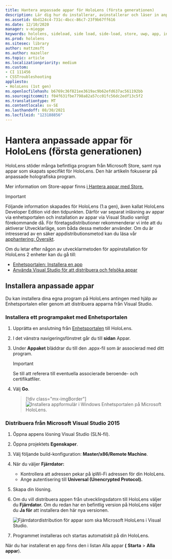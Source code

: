 ```yaml
---
title: Hantera anpassade appar för HoloLens (första generationen)
description: Lär dig hur du installerar, avinstallerar och läser in anpassade holografiska appar på HoloLens-enheter med hjälp av Enhetsportalen och Visual Studio.
ms.assetid: 6bd124c4-731c-4bcc-86c7-23f9b67ff616
ms.date: 12/10/2020
manager: v-miegge
keywords: hololens, sideload, side load, side-load, store, uwp, app, install
ms.prod: hololens
ms.sitesec: library
author: mattzmsft
ms.author: mazeller
ms.topic: article
ms.localizationpriority: medium
ms.custom:
- CI 111456
- CSSTroubleshooting
appliesto:
- HoloLens (1st gen)
ms.openlocfilehash: b6769c36f821ee3619ac9b62efd637ac561192bb
ms.sourcegitcommit: f04f631fbe7798a82a57cc01fc56dc2edf13c5f2
ms.translationtype: MT
ms.contentlocale: sv-SE
ms.lasthandoff: 08/30/2021
ms.locfileid: "123188856"
---
```

# <a name="manage-custom-apps-for-hololens-1st-gen"></a>Hantera anpassade appar för HoloLens (första generationen)

HoloLens stöder många befintliga program från Microsoft Store, samt nya appar som skapats specifikt för HoloLens. Den här artikeln fokuserar på anpassade holografiska program.  

Mer information om Store-appar finns [i Hantera appar med Store.](holographic-store-apps.md)

> [!IMPORTANT]
> Följande information skapades för HoloLens (1:a gen), även kallat HoloLens Developer Edition vid den tidpunkten. Därför var separat inläsning av appar via enhetsportalen och installation av appar via Visual Studio vanligt förekommande då. För företagsdistributioner rekommenderar vi inte att du aktiverar Utvecklarläge, som båda dessa metoder använder. Om du är intresserad av en säker appdistributionsmetod kan du läsa vår [apphantering: Översikt](app-deploy-overview.md).
>
> Om du letar efter någon av utvecklarmetoden för appinstallation för HoloLens 2 enheter kan du gå till:
>
> - [Enhetsportalen: Installera en app](/windows/mixed-reality/develop/platform-capabilities-and-apis/using-the-windows-device-portal#installing-an-app)
> - [Använda Visual Studio för att distribuera och felsöka appar](/windows/mixed-reality/develop/platform-capabilities-and-apis/using-visual-studio)

## <a name="install-custom-apps"></a>Installera anpassade appar

Du kan installera dina egna program på HoloLens antingen med hjälp av Enhetsportalen eller genom att distribuera apparna från Visual Studio.

### <a name="installing-an-application-package-with-the-device-portal"></a>Installera ett programpaket med Enhetsportalen

1. Upprätta en anslutning från [Enhetsportalen](/windows/mixed-reality/using-the-windows-device-portal) till HoloLens.

1. I det vänstra navigeringsfönstret går du till **sidan** Appar.

1. Under **Appaket** bläddrar du till den .appx-fil som är associerad med ditt program.

   > [!IMPORTANT]
   > Se till att referera till eventuella associerade beroende- och certifikatfiler.

1. Välj **Go**.

   > [!div class="mx-imgBorder"]
   > ![Installera appformulär i Windows Enhetsportalen på Microsoft HoloLens.](images/deviceportal-appmanager.jpg)

### <a name="deploying-from-microsoft-visual-studio-2015"></a>Distribuera från Microsoft Visual Studio 2015

1. Öppna appens lösning Visual Studio (SLN-fil).

1. Öppna projektets **Egenskaper**.

1. Välj följande build-konfiguration: **Master/x86/Remote Machine**.

1. När du väljer **Fjärrdator:**
   - Kontrollera att adressen pekar på ipWi-Fi adressen för din HoloLens.
   - Ange autentisering till **Universal (Unencrypted Protocol).**
   
1. Skapa din lösning.

1. Om du vill distribuera appen från utvecklingsdatorn till HoloLens väljer du **Fjärrdator.** Om du redan har en befintlig version på HoloLens väljer du **Ja för** att installera den här nya versionen.  

   ![Fjärrdatordistribution för appar som ska Microsoft HoloLens i Visual Studio.](images/vs2015-remotedeployment.jpg)  
   
1. Programmet installeras och startas automatiskt på din HoloLens.

När du har installerat en app finns den i listan Alla appar **(** **Starta**  >  **Alla appar**).
